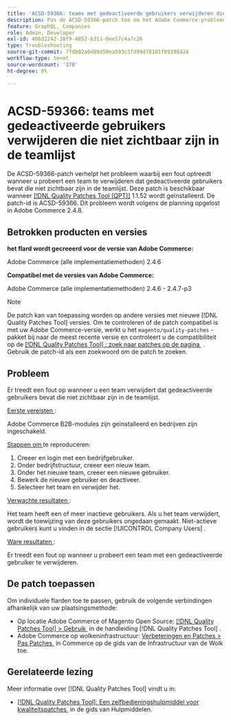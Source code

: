 ```yaml
---
title: 'ACSD-59366: teams met gedeactiveerde gebruikers verwijderen die niet zichtbaar zijn in de teamlijst'
description: Pas de ACSD-59366-patch toe om het Adobe Commerce-probleem op te lossen wanneer een fout optreedt bij het verwijderen van een team dat gedeactiveerde gebruikers bevat die niet zichtbaar zijn in de teamlijst.
feature: GraphQL, Companies
role: Admin, Developer
exl-id: 406d2242-38f9-4852-b311-0ee57c4a7c26
type: Troubleshooting
source-git-commit: 7fdb02a6d89d50ea593c5fd99d78101f89198424
workflow-type: tm+mt
source-wordcount: '378'
ht-degree: 0%

---
```


# ACSD-59366: teams met gedeactiveerde gebruikers verwijderen die niet zichtbaar zijn in de teamlijst

De ACSD-59366-patch verhelpt het probleem waarbij een fout optreedt wanneer u probeert een team te verwijderen dat gedeactiveerde gebruikers bevat die niet zichtbaar zijn in de teamlijst. Deze patch is beschikbaar wanneer [[!DNL Quality Patches Tool (QPT)]](/help/tools/quality-patches-tool/quality-patches-tool-to-self-serve-quality-patches.md) 1.1.52 wordt geïnstalleerd. De patch-id is ACSD-59366. Dit probleem wordt volgens de planning opgelost in Adobe Commerce 2.4.8.

## Betrokken producten en versies

**het flard wordt gecreeerd voor de versie van Adobe Commerce:**

Adobe Commerce (alle implementatiemethoden) 2.4.6

**Compatibel met de versies van Adobe Commerce:**

Adobe Commerce (alle implementatiemethoden) 2.4.6 - 2.4.7-p3

>[!NOTE]
>
>De patch kan van toepassing worden op andere versies met nieuwe [!DNL Quality Patches Tool] versies. Om te controleren of de patch compatibel is met uw Adobe Commerce-versie, werkt u het `magento/quality-patches` -pakket bij naar de meest recente versie en controleert u de compatibiliteit op de [[!DNL Quality Patches Tool] : zoek naar patches op de pagina &#x200B;](https://experienceleague.adobe.com/tools/commerce-quality-patches/index.html?lang=nl-NL) . Gebruik de patch-id als een zoekwoord om de patch te zoeken.

## Probleem

Er treedt een fout op wanneer u een team verwijdert dat gedeactiveerde gebruikers bevat die niet zichtbaar zijn in de teamlijst.

<u> Eerste vereisten </u>:

Adobe Commerce B2B-modules zijn geïnstalleerd en bedrijven zijn ingeschakeld.

<u> Stappen om </u> te reproduceren:

1. Creeer en login met een bedrijfgebruiker.
1. Onder bedrijfstructuur, creeer een nieuw team.
1. Onder het nieuwe team, creeer een nieuwe gebruiker.
1. Bewerk de nieuwe gebruiker en deactiveer.
1. Selecteer het team en verwijder het.

<u> Verwachte resultaten </u>:

Het team heeft een of meer inactieve gebruikers. Als u het team verwijdert, wordt de toewijzing van deze gebruikers ongedaan gemaakt. Niet-actieve gebruikers kunt u vinden in de sectie [!UICONTROL Company Users] .

<u> Ware resultaten </u>:

Er treedt een fout op wanneer u probeert een team met een gedeactiveerde gebruiker te verwijderen.

## De patch toepassen

Om individuele flarden toe te passen, gebruik de volgende verbindingen afhankelijk van uw plaatsingsmethode:

* Op locatie Adobe Commerce of Magento Open Source: [[!DNL Quality Patches Tool] > Gebruik &#x200B;](/help/tools/quality-patches-tool/usage.md) in de handleiding [!DNL Quality Patches Tool] .
* Adobe Commerce op wolkeninfrastructuur: [&#x200B; Verbeteringen en Patches > Pas Patches &#x200B;](https://experienceleague.adobe.com/docs/commerce-cloud-service/user-guide/develop/upgrade/apply-patches.html?lang=nl-NL) in Commerce op de gids van de Infrastructuur van de Wolk toe.

## Gerelateerde lezing

Meer informatie over [!DNL Quality Patches Tool] vindt u in:

* [[!DNL Quality Patches Tool]: Een zelfbedieningshulpmiddel voor kwaliteitspatches &#x200B;](/help/tools/quality-patches-tool/quality-patches-tool-to-self-serve-quality-patches.md) in de gids van Hulpmiddelen.

